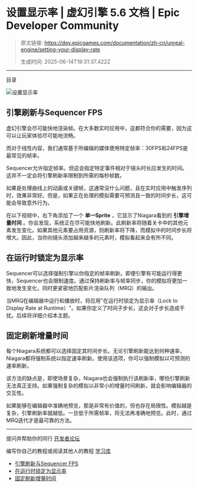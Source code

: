 # 设置显示率 | 虚幻引擎 5.6 文档 | Epic Developer Community

> 原文链接: https://dev.epicgames.com/documentation/zh-cn/unreal-engine/setting-your-display-rate
> 
> 生成时间: 2025-06-14T19:31:37.422Z

---

目录

![设置显示率](https://dev.epicgames.com/community/api/documentation/image/5d16ec89-2420-4947-8e3c-18670296f67d?resizing_type=fill&width=1920&height=335)

## 引擎刷新与Sequencer FPS

虚幻引擎会尽可能快地渲染帧。在大多数实时应用中，这都符合你的需要，因为这可以让玩家体验尽可能地流畅。

而对于线性内容，我们通常基于所编辑的媒体使用特定帧率：30FPS和24FPS是最常见的帧率。

Sequencer允许指定帧率。但这会指定特定事件相对于镜头时长应发生的时间。这并不一定会将引擎刷新率限制到所需的每秒帧数。

如果是处理曲线上的动画或关键帧，这通常没什么问题，且在实时应用中触发序列时，效果非常好。但是，如果正在处理的模拟需要可预测且一致的时间步长，这可能会导致意外行为。

在以下视频中，右下角添加了一个 **单一Sprite** ，它显示了Niagara看到的 **引擎增量时间** 。你会发现，系统正在尽可能快地刷新。此刷新率将随着关卡中的其他元素发生变化。如果其他元素要占用资源，则刷新率将下降，而模拟中的时间步长将增大。因此，当你向镜头添加越来越多的元素时，模拟看起来会有所不同。

## 在运行时锁定为显示率

Sequencer可以选择强制引擎以你指定的帧率刷新。即便引擎有可能运行得更快，Sequencer也会限制速度。通过保持刷新率与帧率同步，你的模拟将更加一致地发生变化，同时更紧密地匹配影片渲染队列（MRQ）的输出。

当MRQ在编辑器中运行和播放时，将应用"在运行时锁定为显示率（Lock to Display Rate at Runtime）"。如果你定义了时间子步长，这会对子步长造成干扰。后续将详细介绍本主题。

## 固定刷新增量时间

每个Niagara系统都可以选择固定其时间步长。无论引擎刷新能达到何种速率，Niagara都将强制系统以指定速率刷新。使用该选项，你可以强制模拟以可预测的速率刷新。

该方法的缺点是，即使场景复杂，Niagara也会强制执行该刷新率，哪怕引擎刷新无法真正支持。如果强制复杂的模拟以非常小的增量时间刷新，就会影响编辑器的交互性。

如果能够在编辑器中准确地预览，那是非常有价值的，但也存在局限性。模拟越是复杂，引擎刷新率就越低。一旦低于所需帧率，将无法再准确地预览。此时，通过MRQ迭代才是最可靠的方法。

* * *

提问并帮助你的同行 [开发者论坛](https://forums.unrealengine.com/categories?tag=unreal-engine)

编写你自己的教程或阅读其他人的教程 [学习库](https://dev.epicgames.com/community/unreal-engine/learning)

-   [引擎刷新与Sequencer FPS](/documentation/zh-cn/unreal-engine/setting-your-display-rate#%E5%BC%95%E6%93%8E%E5%88%B7%E6%96%B0%E4%B8%8Esequencerfps)
-   [在运行时锁定为显示率](/documentation/zh-cn/unreal-engine/setting-your-display-rate#%E5%9C%A8%E8%BF%90%E8%A1%8C%E6%97%B6%E9%94%81%E5%AE%9A%E4%B8%BA%E6%98%BE%E7%A4%BA%E7%8E%87)
-   [固定刷新增量时间](/documentation/zh-cn/unreal-engine/setting-your-display-rate#%E5%9B%BA%E5%AE%9A%E5%88%B7%E6%96%B0%E5%A2%9E%E9%87%8F%E6%97%B6%E9%97%B4)